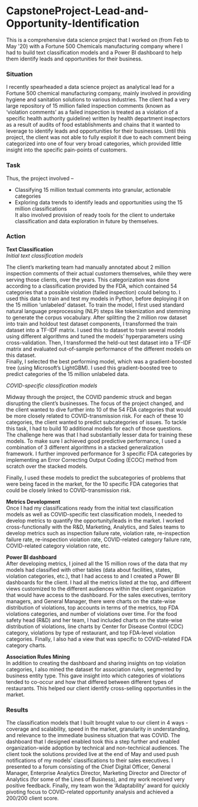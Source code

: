 # CapstoneProject-Lead-and-Opportunity-Identification
This is a comprehensive data science project that I worked on (from Feb to May '20) with a Fortune 500 Chemicals manufacturing company where I had to build text classification models and a Power BI dashboard to help them identify leads and opportunities for their business.

### Situation
I recently spearheaded a data science project as analytical lead for a Fortune 500 chemical manufacturing company, mainly involved in providing hygiene and sanitation solutions to various industries. The client had a very large repository of 15 million failed inspection comments (known as ‘violation comments’ as a failed inspection is treated as a violation of a specific health authority guideline) written by health department inspectors as a result of audits of food establishments and chains that it wanted to leverage to identify leads and opportunities for their businesses. Until this project, the client was not able to fully exploit it due to each comment being categorized into one of four very broad categories, which provided little insight into the specific pain-points of customers.

### Task
Thus, the project involved – <br/>
* Classifying 15 million textual comments into granular, actionable categories <br/>
* Exploring data trends to identify leads and opportunities using the 15 million classifications <br/>
It also involved provision of ready tools for the client to undertake classification and data exploration in future by themselves.

### Action
**Text Classification** <br/>
*Initial text classification models* <br/>

The client’s marketing team had manually annotated about 2 million inspection comments of their actual customers themselves, while they were serving those clients, over the years. This categorization was done according to a classification provided by the FDA, which contained 54 categories that a possible violation (failed inspection) could belong to. I used this data to train and test my models in Python, before deploying it on the 15 million ‘unlabeled’ dataset. To train the model, I first used standard natural language preprocessing (NLP) steps like tokenization and stemming to generate the corpus vocabulary. After splitting the 2 million row dataset into train and holdout test dataset components, I transformed the train dataset into a TF-IDF matrix. I used this to dataset to train several models using different algorithms and tuned the models’ hyperparameters using cross-validation. Then, I transformed the held-out test dataset into a TF-IDF matrix and evaluated out-of-sample performance of the different models on this dataset. <br/>
Finally, I selected the best performing model, which was a gradient-boosted tree (using Microsoft’s LightGBM). I used this gradient-boosted tree to predict categories of the 15 million unlabeled data.

*COVID-specific classification models* <br/>

Midway through the project, the COVID pandemic struck and began disrupting the client’s businesses. The focus of the project changed, and the client wanted to dive further into 10 of the 54 FDA categories that would be more closely related to COVID-transmission risk. For each of these 10 categories, the client wanted to predict subcategories of issues. To tackle this task, I had to build 10 additional models for each of those questions. The challenge here was that I had substantially lesser data for training these models. To make sure I achieved good predictive performance, I used a combination of 3 different algorithms in a stacked generalization framework. I further improved performance for 3 specific FDA categories by implementing an Error Correcting Output Coding (ECOC) method from scratch over the stacked models. <br/>

Finally, I used these models to predict the subcategories of problems that were being faced in the market, for the 10 specific FDA categories that could be closely linked to COVID-transmission risk.

**Metrics Development** <br/>
Once I had my classifications ready from the initial text classification models as well as COVID-specific text classification models, I needed to develop metrics to quantify the opportunity/leads in the market. I worked cross-functionally with the R&D, Marketing, Analytics, and Sales teams to develop metrics such as inspection failure rate, violation rate, re-inspection failure rate, re-inspection violation rate, COVID-related category failure rate, COVID-related category violation rate, etc.

**Power BI dashboard** <br/>
After developing metrics, I joined all the 15 million rows of the data that my models had classified with other tables (data about facilities, states, violation categories, etc.), that I had access to and I created a Power BI dashboards for the client. I had all the metrics listed at the top, and different views customized to the different audiences within the client organization that would have access to the dashboard. For the sales executives, territory managers, and General Manager, there were charts on the state-wise distribution of violations, top accounts in terms of the metrics, top FDA violations categories, and number of violations over time. For the food safety head (R&D) and her team, I had included charts on the state-wise distribution of violations, line charts by Center for Disease Control (CDC) category, violations by type of restaurant, and top FDA-level violation categories. Finally, I also had a view that was specific to COVID-related FDA category charts. <br/>

**Association Rules Mining** <br/>
In addition to creating the dashboard and sharing insights on top violation categories, I also mined the dataset for association rules, segmented by business entity type. This gave insight into which categories of violations tended to co-occur and how that differed between different types of restaurants. This helped our client identify cross-selling opportunities in the market.

### Results
The classification models that I built brought value to our client in 4 ways - coverage and scalability, speed in the market, granularity in understanding, and relevance to the immediate business situation that was COVID. The dashboard that I designed enabled took this a step further and enabled organization-wide adoption by technical and non-technical audiences. The client took the solutions provided live at the end of May and used push notifications of my models’ classifications to their sales executives. I presented to a forum consisting of the Chief Digital Officer, General Manager, Enterprise Analytics Director, Marketing Director and Director of Analytics (for some of the Lines of Business), and my work received very positive feedback. Finally, my team won the ‘Adaptability’ award for quickly pivoting focus to COVID-related opportunity analysis and achieved a 200/200 client score.

